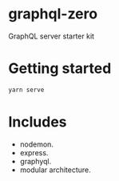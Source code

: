 # graphql-zero

GraphQL server starter kit

# Getting started
 ```bash
 yarn serve
 ```
# Includes
 - nodemon.
 - express.
 - graphyql.
 - modular architecture.
